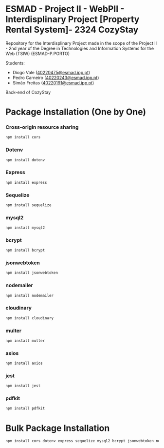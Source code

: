 # ESMAD - Project II - WebPII - Interdisplinary Project [Property Rental System]- 2324 CozyStay

Repository for the Interdisplinary Project made in the scope of the Project II - 2nd year of the Degree in Technologies and Information Systems for the Web (TSIW) 
(ESMAD-P.PORTO)

Students:

* Diogo Vale (40220475@esmad.ipp.pt)
* Pedro Carneiro (40220243@esmad.ipp.pt)
* Simão Freitas (40220191@esmad.ipp.pt)
  
Back-end of CozyStay

# Package Installation (One by One)
### Cross-origin resource sharing

```sh
npm install cors
```

### Dotenv

```sh
npm install dotenv
```

### Express

```sh
npm install express
```

### Sequelize

```sh
npm install sequelize
```

### mysql2

```sh
npm install mysql2
```

### bcrypt

```sh
npm install bcrypt
```

### jsonwebtoken

```sh
npm install jsonwebtoken
```

### nodemailer

```sh
npm install nodemailer
```

### cloudinary

```sh
npm install cloudinary
```

### multer

```sh
npm install multer
```

### axios

```sh
npm install axios
```

### jest

```sh
npm install jest
```

### pdfkit

```sh
npm install pdfkit
```

# Bulk Package Installation

```sh
npm install cors dotenv express sequelize mysql2 bcrypt jsonwebtoken nodemailer cloudinary multer axios jest pdfkit
```
